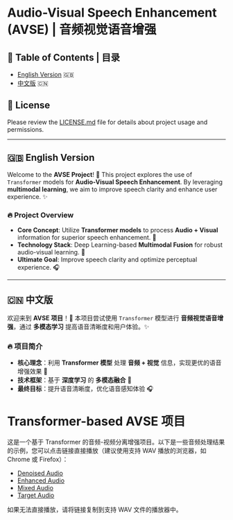 # Audio-Visual Speech Enhancement (AVSE) | 音频视觉语音增强

## 📌 Table of Contents | 目录
- [English Version](#-english-version) 🇬🇧
- [中文版](#-中文版) 🇨🇳

## 📜 License
Please review the [LICENSE.md](LICENSE.md) file for details about project usage and permissions.

---

## 🇬🇧 English Version

Welcome to the **AVSE Project**! 🚀 This project explores the use of `Transformer` models for **Audio-Visual Speech Enhancement**. By leveraging **multimodal learning**, we aim to improve speech clarity and enhance user experience. ✨

### 🔥 Project Overview
- **Core Concept**: Utilize **Transformer models** to process **Audio + Visual** information for superior speech enhancement. 🎯
- **Technology Stack**: Deep Learning-based **Multimodal Fusion** for robust audio-visual learning. 🧠
- **Ultimate Goal**: Improve speech clarity and optimize perceptual experience. 🎧


---

## 🇨🇳 中文版

欢迎来到 **AVSE 项目**！🚀 本项目尝试使用 `Transformer` 模型进行 **音频视觉语音增强**，通过 **多模态学习** 提高语音清晰度和用户体验。✨

### 🔥 项目简介
- **核心理念**：利用 **Transformer 模型** 处理 **音频 + 视觉** 信息，实现更优的语音增强效果 🎯
- **技术框架**：基于 **深度学习** 的 **多模态融合** 🧠
- **最终目标**：提升语音清晰度，优化语音感知体验 🎧


# Transformer-based AVSE 项目

这是一个基于 Transformer 的音频-视频分离增强项目。以下是一些音频处理结果的示例，您可以点击链接直接播放（建议使用支持 WAV 播放的浏览器，如 Chrome 或 Firefox）：

- [Denoised Audio](https://raw.githubusercontent.com/DongkunXu/Transformer-based-AVSE/Develop/Audio_for_github/denoised.wav)
- [Enhanced Audio](https://raw.githubusercontent.com/DongkunXu/Transformer-based-AVSE/Develop/Audio_for_github/enhanced.wav)
- [Mixed Audio](https://raw.githubusercontent.com/DongkunXu/Transformer-based-AVSE/Develop/Audio_for_github/mixed.wav)
- [Target Audio](https://raw.githubusercontent.com/DongkunXu/Transformer-based-AVSE/Develop/Audio_for_github/target.wav)

如果无法直接播放，请将链接复制到支持 WAV 文件的播放器中。
